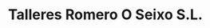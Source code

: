 ---
title: "Talleres Romero O Seixo S.L."
url: /mugardos/talleres-romero-o-seixo-s-l/
shop: reparación de automóviles
---